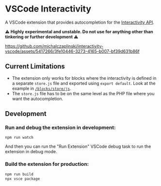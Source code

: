# VSCode Interactivity

A VSCode extension that provides autocompletion for the [Interactivity
API](https://make.wordpress.org/core/2023/03/30/proposal-the-interactivity-api-a-better-developer-experience-in-building-interactive-blocks/).

⚠️ **Highly experimental and unstable. Do not use for anything other than tinkering or further development** ⚠️


https://github.com/michalczaplinski/interactivity-vscode/assets/5417266/3fe10446-3273-4165-b007-bf39d631b86f

## Current Limitations

- The extension only works for blocks where the interactivity is defined in a
  separate `store.js` file and exported using `export default`. Look at the
  example in [`/blocks/store/js`](/blocks/store/js).
- The `store.js` file has to be on the same level as the PHP file where you want
  the autocompletion.

## Development

### Run and debug the extension in development:

```
npm run watch
```

And then you can run the "Run Extension" VSCode debug task to run the extension in debug mode.

### Build the extension for production:

```sh
npm run build
npx vsce package
```
